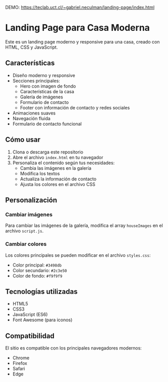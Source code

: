 DEMO: https://teclab.uct.cl/~gabriel.neculman/landing-page/index.html

# Landing Page para Casa Moderna

Este es un landing page moderno y responsive para una casa, creado con HTML, CSS y JavaScript.

## Características

- Diseño moderno y responsive
- Secciones principales:
  - Hero con imagen de fondo
  - Características de la casa
  - Galería de imágenes
  - Formulario de contacto
  - Footer con información de contacto y redes sociales
- Animaciones suaves
- Navegación fluida
- Formulario de contacto funcional

## Cómo usar

1. Clona o descarga este repositorio
2. Abre el archivo `index.html` en tu navegador
3. Personaliza el contenido según tus necesidades:
   - Cambia las imágenes en la galería
   - Modifica los textos
   - Actualiza la información de contacto
   - Ajusta los colores en el archivo CSS

## Personalización

### Cambiar imágenes
Para cambiar las imágenes de la galería, modifica el array `houseImages` en el archivo `script.js`.

### Cambiar colores
Los colores principales se pueden modificar en el archivo `styles.css`:
- Color principal: `#3498db`
- Color secundario: `#2c3e50`
- Color de fondo: `#f9f9f9`

## Tecnologías utilizadas

- HTML5
- CSS3
- JavaScript (ES6)
- Font Awesome (para iconos)

## Compatibilidad

El sitio es compatible con los principales navegadores modernos:
- Chrome
- Firefox
- Safari
- Edge 
